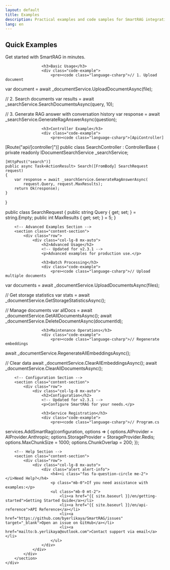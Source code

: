 ```yaml
---
layout: default
title: Examples
description: Practical examples and code samples for SmartRAG integration
lang: en
---
```


<div class="page-content">
    <div class="container">
        <!-- Basic Examples Section -->
        <section class="content-section">
            <div class="row">
                <div class="col-lg-8 mx-auto">
                    <h2>Quick Examples</h2>
                    <!-- Updated for v2.3.1 -->
                    <p>Get started with SmartRAG in minutes.</p>
                    
                    <h3>Basic Usage</h3>
                    <div class="code-example">
                        <pre><code class="language-csharp">// 1. Upload document
var document = await _documentService.UploadDocumentAsync(file);

// 2. Search documents
var results = await _searchService.SearchDocumentsAsync(query, 10);

// 3. Generate RAG answer with conversation history
var response = await _searchService.GenerateRagAnswerAsync(question);</code></pre>
                    </div>

                    <h3>Controller Example</h3>
                    <div class="code-example">
                        <pre><code class="language-csharp">[ApiController]
[Route("api/[controller]")]
public class SearchController : ControllerBase
{
    private readonly IDocumentSearchService _searchService;
    
    [HttpPost("search")]
    public async Task<ActionResult> Search([FromBody] SearchRequest request)
    {
        var response = await _searchService.GenerateRagAnswerAsync(
            request.Query, request.MaxResults);
        return Ok(response);
    }
}

public class SearchRequest
{
    public string Query { get; set; } = string.Empty;
    public int MaxResults { get; set; } = 5;
}</code></pre>
                    </div>
                </div>
            </div>
        </section>

        <!-- Advanced Examples Section -->
        <section class="content-section">
            <div class="row">
                <div class="col-lg-8 mx-auto">
                    <h2>Advanced Usage</h2>
                    <!-- Updated for v2.3.1 -->
                    <p>Advanced examples for production use.</p>
                    
                    <h3>Batch Processing</h3>
                    <div class="code-example">
                        <pre><code class="language-csharp">// Upload multiple documents
var documents = await _documentService.UploadDocumentsAsync(files);

// Get storage statistics
var stats = await _documentService.GetStorageStatisticsAsync();

// Manage documents
var allDocs = await _documentService.GetAllDocumentsAsync();
await _documentService.DeleteDocumentAsync(documentId);</code></pre>
                    </div>

                    <h3>Maintenance Operations</h3>
                    <div class="code-example">
                        <pre><code class="language-csharp">// Regenerate embeddings
await _documentService.RegenerateAllEmbeddingsAsync();

// Clear data
await _documentService.ClearAllEmbeddingsAsync();
await _documentService.ClearAllDocumentsAsync();</code></pre>
                    </div>
                </div>
            </div>
        </section>

        <!-- Configuration Section -->
        <section class="content-section">
            <div class="row">
                <div class="col-lg-8 mx-auto">
                    <h2>Configuration</h2>
                    <!-- Updated for v2.3.1 -->
                    <p>Configure SmartRAG for your needs.</p>
                    
                    <h3>Service Registration</h3>
                    <div class="code-example">
                        <pre><code class="language-csharp">// Program.cs
services.AddSmartRag(configuration, options =>
{
    options.AIProvider = AIProvider.Anthropic;
    options.StorageProvider = StorageProvider.Redis;
    options.MaxChunkSize = 1000;
    options.ChunkOverlap = 200;
});</code></pre>
                    </div>
                </div>
            </div>
        </section>

        <!-- Help Section -->
        <section class="content-section">
            <div class="row">
                <div class="col-lg-8 mx-auto">
                    <div class="alert alert-info">
                        <h4><i class="fas fa-question-circle me-2"></i>Need Help?</h4>
                        <p class="mb-0">If you need assistance with examples:</p>
                        <ul class="mb-0 mt-2">
                            <li><a href="{{ site.baseurl }}/en/getting-started">Getting Started Guide</a></li>
                            <li><a href="{{ site.baseurl }}/en/api-reference">API Reference</a></li>
                            <li><a href="https://github.com/byerlikaya/SmartRAG/issues" target="_blank">Open an issue on GitHub</a></li>
                            <li><a href="mailto:b.yerlikaya@outlook.com">Contact support via email</a></li>
                        </ul>
                    </div>
                </div>
            </div>
        </section>
    </div>
</div>